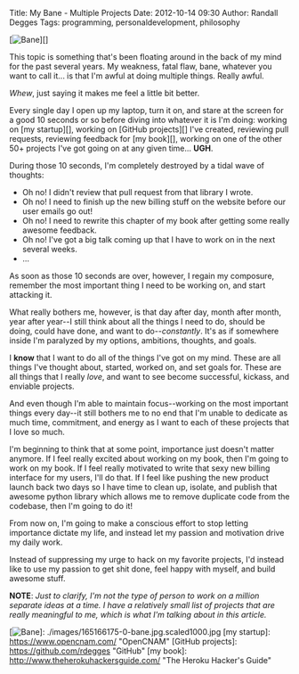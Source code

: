 Title: My Bane - Multiple Projects
Date: 2012-10-14 09:30
Author: Randall Degges
Tags: programming, personaldevelopment, philosophy


[![Bane][]][]

This topic is something that's been floating around in the back of my mind for
the past several years. My weakness, fatal flaw, bane, whatever you want to call
it... is that I'm awful at doing multiple things. Really awful.

*Whew*, just saying it makes me feel a little bit better.

Every single day I open up my laptop, turn it on, and stare at the screen for a
good 10 seconds or so before diving into whatever it is I'm doing: working on
[my startup][], working on [GitHub projects][] I've created, reviewing pull
requests, reviewing feedback for [my book][], working on one of the other 50+
projects I've got going on at any given time... **UGH**.

During those 10 seconds, I'm completely destroyed by a tidal wave of thoughts:

-   Oh no! I didn't review that pull request from that library I wrote.
-   Oh no! I need to finish up the new billing stuff on the website before our
    user emails go out!
-   Oh no! I need to rewrite this chapter of my book after getting some really
    awesome feedback.
-   Oh no! I've got a big talk coming up that I have to work on in the next
    several weeks.
-   ...

As soon as those 10 seconds are over, however, I regain my composure, remember
the most important thing I need to be working on, and start attacking it.

What really bothers me, however, is that day after day, month after month, year
after year--I still think about all the things I need to do, should be doing,
could have done, and want to do--*constantly*. It's as if somewhere inside I'm
paralyzed by my options, ambitions, thoughts, and goals.

I **know** that I want to do all of the things I've got on my mind. These are
all things I've thought about, started, worked on, and set goals for. These are
all things that I really *love*, and want to see become successful, kickass, and
enviable projects.

And even though I'm able to maintain focus--working on the most important things
every day--it still bothers me to no end that I'm unable to dedicate as much
time, commitment, and energy as I want to each of these projects that I love so
much.

I'm beginning to think that at some point, importance just doesn't matter
anymore. If I feel really excited about working on my book, then I'm going to
work on my book. If I feel really motivated to write that sexy new billing
interface for my users, I'll do that. If I feel like pushing the new product
launch back two days so I have time to clean up, isolate, and publish that
awesome python library which allows me to remove duplicate code from the
codebase, then I'm going to do it!

From now on, I'm going to make a conscious effort to stop letting importance
dictate my life, and instead let my passion and motivation drive my daily work.

Instead of suppressing my urge to hack on my favorite projects, I'd instead like
to use my passion to get shit done, feel happy with myself, and build awesome
stuff. 

**NOTE**: *Just to clarify, I'm not the type of person to work on a million
separate ideas at a time. I have a relatively small list of projects that are
really meaningful to me, which is what I'm talking about in this article.*


  [Bane]: http://getfile5.posterous.com/getfile/files.posterous.com/temp-2012-10-14/tscrrhIAigrlfqElHstcfuzIyIHJrHushzxxtDIfptobsrghuAwokxAGmwJi/bane.jpg.scaled696.jpg
  [![Bane][]]: ./images/165166175-0-bane.jpg.scaled1000.jpg
  [my startup]: https://www.opencnam.com/ "OpenCNAM"
  [GitHub projects]: https://github.com/rdegges "GitHub"
  [my book]: http://www.theherokuhackersguide.com/ "The Heroku Hacker's Guide"
